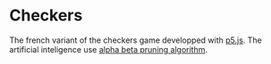# Checkers

The french variant of the checkers game developped with [p5.js](https://p5js.org/). The artificial inteligence use [alpha beta pruning algorithm](https://en.wikipedia.org/wiki/Alpha%E2%80%93beta_pruning).
